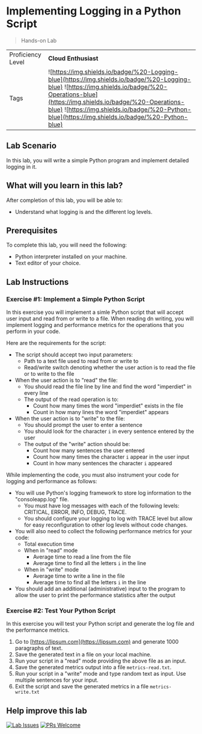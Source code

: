 # Implementing Logging in a Python Script

> Hands-on Lab

|                   |                       |
| :---------------- | :-------------------- |
| Proficiency Level | **Cloud  Enthusiast** |
| Tags              | ![https://img.shields.io/badge/%20-Logging-blue](https://img.shields.io/badge/%20-Logging-blue) ![https://img.shields.io/badge/%20-Operations-blue](https://img.shields.io/badge/%20-Operations-blue) ![https://img.shields.io/badge/%20-Python-blue](https://img.shields.io/badge/%20-Python-blue)|

## Lab Scenario

In this lab, you will write a simple Python program and implement detailed logging in it.

## What will you learn in this lab?

After completion of this lab, you will be able to:

- Understand what logging is and the different log levels.

## Prerequisites

To complete this lab, you will need the following:

- Python interpreter installed on your machine.
- Text editor of your choice.

## Lab Instructions

### Exercise #1: Implement a Simple Python Script 

In this exercise you will implement a simle Python script that will accept user input and read from or write to a file. When reading dn writing, you will implement logging and performance metrics for the operations that you perform in your code.

Here are the requirements for the script:

- The script should accept two input parameters:
  - Path to a text file used to read from or write to
  - Read/write switch denoting whether the user action is to read the file or to write to the file
- When the user action is to "read" the file:
  - You should read the file line by line and find the word "imperdiet" in every line
  - The output of the read operation is to:
    - Count how many times the word "imperdiet" exists in the file
    - Count in how many lines the word "imperdiet" appears
- When the user action is to "write" to the file:
  - You should prompt the user to enter a sentence
  - You should look for the character `i` in every sentence entered by the user
  - The output of the "write" action should be:
    - Count how many sentences the user entered
    - Count how many times the character `i` appear in the user input
    - Count in how many sentences the character `i` appeared

While implementing the code, you must also instrument your code for logging and performance as follows:

- You will use Python's logging framework to store log information to the "consoleapp.log" file.   
  - You must have log messages with each of the following levels: CRITICAL, ERROR, INFO, DEBUG, TRACE.
  - You should configure your logging to log with TRACE level but allow for easy reconfiguration to other log levels without code changes.
- You will also need to collect the following performance metrics for your code:
  - Total execution time
  - When in "read" mode
    - Average time to read a line from the file
    - Average time to find all the letters `i` in the line
  - When in "write" mode
    - Average time to write a line in the file
    - Average time to find all the letters `i` in the line
- You should add an additional (administrative) input to the program to allow the user to print the performance statistics after the output

### Exercise #2: Test Your Python Script

In this exercise you will test your Python script and generate the log file and the performance metrics.

1. Go to [https://lipsum.com](https://lipsum.com) and generate 1000 paragraphs of text.
2. Save the generated text in a file on your local machine.
3. Run your script in a "read" mode providing the above file as an input.
4. Save the generated metrics output into a file `metrics-read.txt`.
5. Run your script in a "write" mode and type random text as input. Use multiple sentences for your input.
6. Exit the script and save the generated metrics in a file `metrics-write.txt`

## Help improve this lab

[![Lab Issues](https://img.shields.io/github/issues/crimsonpinnacle/cloud-labs)](https://github.com/CrimsonPinnacle/cloud-labs/issues/new?assignees=toddysm&labels=new+lab&template=bug_template.md&title=) [![PRs Welcome](https://img.shields.io/badge/PRs-welcome-brightgreen.svg)](https://github.com/CrimsonPinnacle/cloud-labs/pulls)